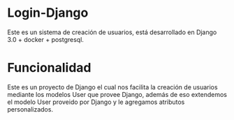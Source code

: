 # Login-Django
Este es un sistema de creación de usuarios, está desarrollado en Django 3.0 + docker + postgresql. 

# Funcionalidad
Este es un proyecto de Django el cual nos facilita la creación de usuarios mediante los modelos User que provee Django, además de eso extendemos el modelo User proveido por Django
y le agregamos atributos personalizados. 
